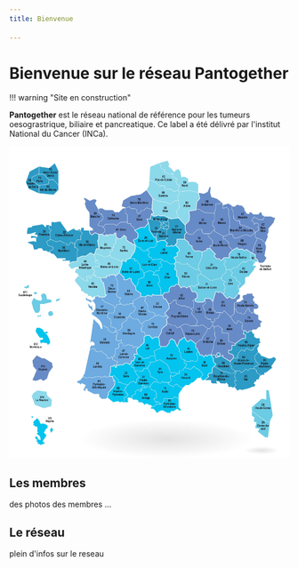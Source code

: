 ```yaml
---
title: Bienvenue

---
```



# Bienvenue sur le réseau Pantogether

!!! warning "Site en construction"



**Pantogether** est le réseau national de référence
pour les tumeurs oesograstrique, biliaire et
pancreatique.
Ce label a été délivré par l'institut National du Cancer (INCa).


![](assets/carte.jpg)



## Les membres 

des photos des membres ... 

## Le réseau

plein d'infos sur le reseau 
